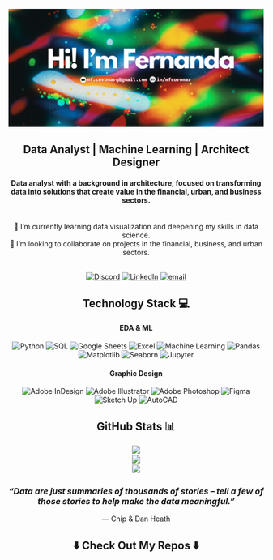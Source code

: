 
![Header](https://github.com/mfcoronar/mfcoronar/blob/main/Hi!ImFernandaB.png)

<h2 align="center">Data Analyst | Machine Learning | Architect Designer </h2>

<h4 align="center">Data analyst with a background in architecture, focused on transforming data into solutions that create value in the financial, urban, and business sectors.</h4>
<br>

<div align="center">
🌱 I’m currently learning data visualization and deepening my skills in data science.<br/> 
👯 I’m looking to collaborate on projects in the financial, business, and urban sectors.<br/>
</div>


<br/>
<div align="center">
  
[![Discord](https://img.shields.io/badge/Discord-%237289DA.svg?logo=discord&logoColor=white)](https://discord.gg/fernanda.co) [![LinkedIn](https://img.shields.io/badge/LinkedIn-%230077B5.svg?logo=linkedin&logoColor=white)](https://linkedin.com/in/mfcoronar) [![email](https://img.shields.io/badge/Email-D14836?logo=gmail&logoColor=white)](mailto:mf.coronarq@gmail.com)  <br/>

</div>

<h2 align="center">Technology Stack 💻  </h2>

<h4 align="center"> EDA & ML </h4>
<div align="center">

![Python](https://img.shields.io/badge/-Python-f4f11e?style=for-the-badge&logo=python)
![SQL](https://img.shields.io/badge/-SQL-27a1d3?style=for-the-badge&logo)
![Google Sheets](https://img.shields.io/badge/-Google%20Sheets-34A853?style=for-the-badge&logo=googlesheets&logoColor=ffffff)
![Excel](https://img.shields.io/badge/-Excel-27ac12?style=for-the-badge&logo=microsoft-excel&logoColor=217346)
![Machine Learning](https://img.shields.io/badge/-Machine%20Learning-148bae?style=for-the-badge&logo=scikit-learn)
![Pandas](https://img.shields.io/badge/-Pandas-d921c3?style=for-the-badge&logo=pandas)
![Matplotlib](https://img.shields.io/badge/-Matplotlib-f7732d?style=for-the-badge&logo=plotly)
![Seaborn](https://img.shields.io/badge/-Seaborn-57c4bf?style=for-the-badge&logo=plotly)
![Jupyter](https://img.shields.io/badge/-Jupyter-a8adad?style=for-the-badge&logo=jupyter)



</div>

<h4 align="center"> Graphic Design </h4>
<div align="center">
  
![Adobe InDesign](https://img.shields.io/badge/Adobe%20InDesign-df0eaf?style=for-the-badge&logo=adobeindesign&logoColor=FF3366) ![Adobe Illustrator](https://img.shields.io/badge/adobe%20illustrator-%23FF9A00.svg?style=for-the-badge&logo=adobe%20illustrator&logoColor=white) ![Adobe Photoshop](https://img.shields.io/badge/adobe%20photoshop-%2331A8FF.svg?style=for-the-badge&logo=adobe%20photoshop&logoColor=white) ![Figma](https://img.shields.io/badge/figma-9d52f1.svg?style=for-the-badge&logo=figma&logoColor=white) ![Sketch Up](https://img.shields.io/badge/SketchUp-005F9E?style=for-the-badge&logo=sketchup&logoColor=white) ![AutoCAD](https://img.shields.io/badge/AutoCad-red?style=for-the-badge&color=ca2116)


</div>

<h2 align="center">GitHub Stats 📊  </h2>
<div align="center">
  
![](https://github-readme-stats.vercel.app/api?username=mfcoronar&theme=neon&hide_border=true&include_all_commits=false&count_private=false)<br/>
![](https://nirzak-streak-stats.vercel.app/?user=mfcoronar&theme=neon&hide_border=true)<br/>
![](https://github-readme-stats.vercel.app/api/top-langs/?username=mfcoronar&theme=neon&hide_border=true&include_all_commits=false&count_private=false&layout=compact)
</div>

<div align="center">

###  *“Data are just summaries of thousands of stories – tell a few of those stories to help make the data meaningful.”*  

— Chip & Dan Heath

</div>




<h2  align="center"> ⬇️ Check Out My Repos ⬇️ </h2>
